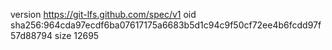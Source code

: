 version https://git-lfs.github.com/spec/v1
oid sha256:964cda97ecdf6ba07617175a6683b5d1c94c9f50cf72ee4b6fcdd97f57d88794
size 12695
